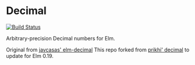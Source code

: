 # Decimal

[![Build Status](https://travis-ci.org/prikhi/decimal.svg?branch=master)](https://travis-ci.org/prikhi/decimal)


Arbitrary-precision Decimal numbers for Elm.

Original from [javcasas' elm-decimal](https://github.com/javcasas/elm-decimal)
This repo forked from [prikhi' decimal](https://github.com/prikhi/decimal) to update for Elm 0.19.
